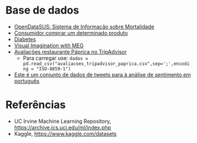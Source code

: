 # Base de dados 
* [OpenDataSUS: Sistema de Informação sobre Mortalidade](https://opendatasus.saude.gov.br/dataset/sim-2020-2021/resource/9dc15b23-70bc-46d8-b080-bb98fbeb0f27?inner_span=True) 
* [Consumidor comprar um determinado produto](https://raw.githubusercontent.com/ect-info/ml/master/dados/Social_Network_Ads.csv)
* [Diabetes](https://www.kaggle.com/saurabh00007/diabetescsv) 
* [Visual Imagination with MEG](https://www.kaggle.com/emanuele/visual-imagination-with-meg) 
* [Avaliações restaurante Páprica no TripAdvisor](https://github.com/ect-info/ml/blob/master/dados/avaliacoes_tripadvisor_paprica.csv)
  * Para carregar use: `dados = pd.read_csv("avaliacoes_tripadvisor_paprica.csv",sep=';',encoding = "ISO-8859-1")`
* [Este é um conjunto de dados de tweets para à análise de sentimento em português](https://www.kaggle.com/code/leandrodoze/sentiment-analysis-in-portuguese/input)

# Referências 

* UC Irvine Machine Learning Repository,  https://archive.ics.uci.edu/ml/index.php
* Kaggle, https://www.kaggle.com/datasets 
